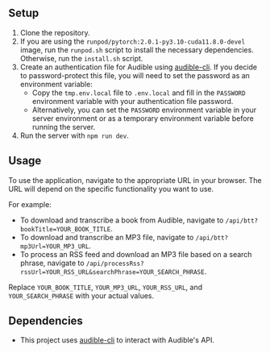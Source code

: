## Setup

1. Clone the repository.
2. If you are using the `runpod/pytorch:2.0.1-py3.10-cuda11.8.0-devel` image, run the `runpod.sh` script to install the necessary dependencies. Otherwise, run the `install.sh` script.
3. Create an authentication file for Audible using [audible-cli](https://github.com/mkb79/audible-cli). If you decide to password-protect this file, you will need to set the password as an environment variable:
    - Copy the `tmp.env.local` file to `.env.local` and fill in the `PASSWORD` environment variable with your authentication file password.
    - Alternatively, you can set the `PASSWORD` environment variable in your server environment or as a temporary environment variable before running the server.
4. Run the server with `npm run dev`.

## Usage

To use the application, navigate to the appropriate URL in your browser. The URL will depend on the specific functionality you want to use. 

For example:

- To download and transcribe a book from Audible, navigate to `/api/btt?bookTitle=YOUR_BOOK_TITLE`.
- To download and transcribe an MP3 file, navigate to `/api/btt?mp3Url=YOUR_MP3_URL`.
- To process an RSS feed and download an MP3 file based on a search phrase, navigate to `/api/processRss?rssUrl=YOUR_RSS_URL&searchPhrase=YOUR_SEARCH_PHRASE`.

Replace `YOUR_BOOK_TITLE`, `YOUR_MP3_URL`, `YOUR_RSS_URL`, and `YOUR_SEARCH_PHRASE` with your actual values.

## Dependencies

- This project uses [audible-cli](https://github.com/mkb79/audible-cli) to interact with Audible's API.